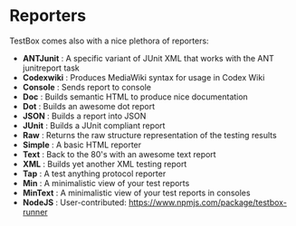 # Reporters
TestBox comes also with a nice plethora of reporters:

* **ANTJunit** 	: A specific variant of JUnit XML that works with the ANT junitreport task
* **Codexwiki** : Produces MediaWiki syntax for usage in Codex Wiki
* **Console** 	: Sends report to console
* **Doc** 		: Builds semantic HTML to produce nice documentation
* **Dot** 		: Builds an awesome dot report
* **JSON** 		: Builds a report into JSON
* **JUnit** 	: Builds a JUnit compliant report
* **Raw** 		: Returns the raw structure representation of the testing results
* **Simple** 	: A basic HTML reporter
* **Text** 		: Back to the 80's with an awesome text report
* **XML** 		: Builds yet another XML testing report
* **Tap** 		: A test anything protocol reporter
* **Min** 		: A minimalistic view of your test reports
* **MinText** : A minimalistic view of your test reports in consoles
* **NodeJS**    : User-contributed: https://www.npmjs.com/package/testbox-runner